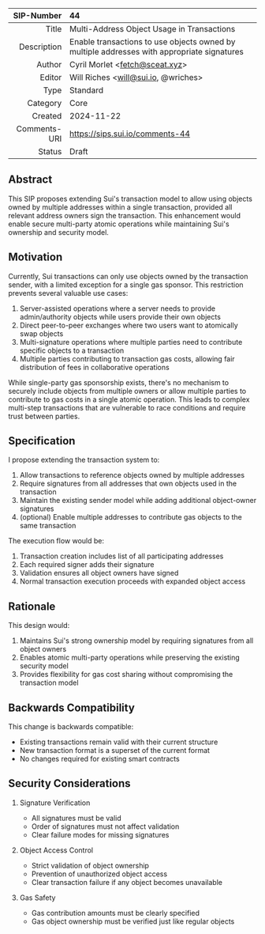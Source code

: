 | SIP-Number          | 44 |
| ---:                | :--- |
| Title               | Multi-Address Object Usage in Transactions |
| Description         | Enable transactions to use objects owned by multiple addresses with appropriate signatures |
| Author              | Cyril Morlet \<fetch@sceat.xyz\> |
| Editor              | Will Riches \<will@sui.io, @wriches\>  |
| Type                | Standard |
| Category            | Core |
| Created             | 2024-11-22 |
| Comments-URI        | https://sips.sui.io/comments-44 |
| Status              | Draft |

## Abstract

This SIP proposes extending Sui's transaction model to allow using objects owned by multiple addresses within a single transaction, provided all relevant address owners sign the transaction. This enhancement would enable secure multi-party atomic operations while maintaining Sui's ownership and security model.

## Motivation

Currently, Sui transactions can only use objects owned by the transaction sender, with a limited exception for a single gas sponsor. This restriction prevents several valuable use cases:

1. Server-assisted operations where a server needs to provide admin/authority objects while users provide their own objects
2. Direct peer-to-peer exchanges where two users want to atomically swap objects
3. Multi-signature operations where multiple parties need to contribute specific objects to a transaction
4. Multiple parties contributing to transaction gas costs, allowing fair distribution of fees in collaborative operations

While single-party gas sponsorship exists, there's no mechanism to securely include objects from multiple owners or allow multiple parties to contribute to gas costs in a single atomic operation. This leads to complex multi-step transactions that are vulnerable to race conditions and require trust between parties.

## Specification

I propose extending the transaction system to:

1. Allow transactions to reference objects owned by multiple addresses
2. Require signatures from all addresses that own objects used in the transaction
3. Maintain the existing sender model while adding additional object-owner signatures
4. (optional) Enable multiple addresses to contribute gas objects to the same transaction

The execution flow would be:

1. Transaction creation includes list of all participating addresses
2. Each required signer adds their signature
3. Validation ensures all object owners have signed
4. Normal transaction execution proceeds with expanded object access

## Rationale

This design would:

1. Maintains Sui's strong ownership model by requiring signatures from all object owners
2. Enables atomic multi-party operations while preserving the existing security model
3. Provides flexibility for gas cost sharing without compromising the transaction model

## Backwards Compatibility

This change is backwards compatible:
- Existing transactions remain valid with their current structure
- New transaction format is a superset of the current format
- No changes required for existing smart contracts

## Security Considerations

1. Signature Verification
   - All signatures must be valid
   - Order of signatures must not affect validation
   - Clear failure modes for missing signatures

2. Object Access Control
   - Strict validation of object ownership
   - Prevention of unauthorized object access
   - Clear transaction failure if any object becomes unavailable

3. Gas Safety
   - Gas contribution amounts must be clearly specified
   - Gas object ownership must be verified just like regular objects
